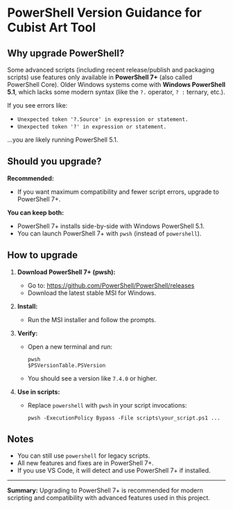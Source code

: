 # PowerShell Version Guidance for Cubist Art Tool

## Why upgrade PowerShell?

Some advanced scripts (including recent release/publish and packaging scripts) use features only available in **PowerShell 7+** (also called PowerShell Core).
Older Windows systems come with **Windows PowerShell 5.1**, which lacks some modern syntax (like the `?.` operator, `? :` ternary, etc.).

If you see errors like:
- `Unexpected token '?.Source' in expression or statement.`
- `Unexpected token '?' in expression or statement.`

...you are likely running PowerShell 5.1.

## Should you upgrade?

**Recommended:**
- If you want maximum compatibility and fewer script errors, upgrade to PowerShell 7+.

**You can keep both:**
- PowerShell 7+ installs side-by-side with Windows PowerShell 5.1.
- You can launch PowerShell 7+ with `pwsh` (instead of `powershell`).

## How to upgrade

1. **Download PowerShell 7+ (pwsh):**
   - Go to: https://github.com/PowerShell/PowerShell/releases
   - Download the latest stable MSI for Windows.

2. **Install:**
   - Run the MSI installer and follow the prompts.

3. **Verify:**
   - Open a new terminal and run:
     ```
     pwsh
     $PSVersionTable.PSVersion
     ```
   - You should see a version like `7.4.0` or higher.

4. **Use in scripts:**
   - Replace `powershell` with `pwsh` in your script invocations:
     ```
     pwsh -ExecutionPolicy Bypass -File scripts\your_script.ps1 ...
     ```

## Notes

- You can still use `powershell` for legacy scripts.
- All new features and fixes are in PowerShell 7+.
- If you use VS Code, it will detect and use PowerShell 7+ if installed.

---

**Summary:**
Upgrading to PowerShell 7+ is recommended for modern scripting and compatibility with advanced features used in this project.
